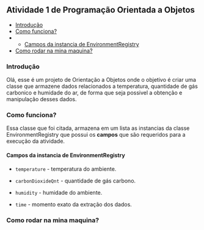 ## Atividade 1 de Programação Orientada a Objetos 

- [Introdução](#introdução)
- [Como funciona?](#como-funciona)
- - [Campos da instancia de EnvironmentRegistry](#campos-da-instancia-de-environmentregistry)
- [Como rodar na mina maquina?](#como-rodar-na-mina-maquina)

### Introdução

Olá, esse é um projeto de Orientação a Objetos onde o objetivo é criar uma classe que armazene dados relacionados a temperatura, quantidade de gás carbonico e humidade do ar, de forma que seja possivel a obtenção e manipulação desses dados.

### Como funciona?

Essa classe que foi citada, armazena em um lista as instancias da classe EnvironmentRegistry que possui os __campos__ que são requeridos para a execução da atividade.

#### Campos da instancia de EnvironmentRegistry

- `temperature` - temperatura do ambiente.

- `carbonDioxideQnt` - quantidade de gás carbono.

- `humidity` - humidade do ambiente.

- `time` - momento exato da extração dos dados.

### Como rodar na mina maquina?
